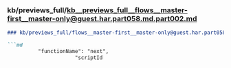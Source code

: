 ### kb/previews_full/kb__previews_full__flows__master-first__master-only@guest.har.part058.md.part002.md

```md
### kb/previews_full/flows__master-first__master-only@guest.har.part058.md (part 002)

```md
          "functionName": "next",
                      "scriptId
```

```

```
